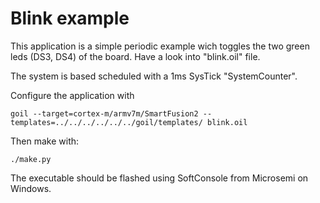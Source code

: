 # Blink example

This application is a simple periodic example wich toggles the two green leds (DS3, DS4) of the board.
Have a look into "blink.oil" file.

The system is based scheduled with a 1ms SysTick "SystemCounter".

Configure the application with

``
goil --target=cortex-m/armv7m/SmartFusion2 --templates=../../../../../../goil/templates/ blink.oil
``

Then make with:

``
./make.py
``

The executable should be flashed using SoftConsole from Microsemi on Windows.

